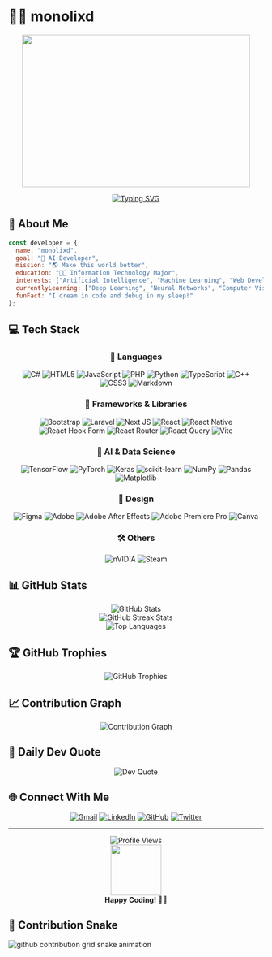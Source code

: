 # 👨‍💻 monolixd

<div align="center">
  <img src="https://media4.giphy.com/media/v1.Y2lkPTc5MGI3NjExMHU4MDI1eDllaGUxOXpkbDIybnljMWh5dnVmM2swcTd2bDRkeTM1byZlcD12MV9pbnRlcm5hbF9naWZfYnlfaWQmY3Q9Zw/ZVik7pBtu9dNS/giphy.gif" width="450" height="300"/>
  
  [![Typing SVG](https://readme-typing-svg.herokuapp.com?font=Fira+Code&pause=1000&color=00F723&center=true&vCenter=true&width=435&lines=AI+Developer+in+the+making;Information+Technology+Student;Building+a+better+world+with+code)](https://git.io/typing-svg)
</div>

## 🌟 About Me

```javascript
const developer = {
  name: "monolixd",
  goal: "🤖 AI Developer",
  mission: "🌎 Make this world better",
  education: "👨‍💻 Information Technology Major",
  interests: ["Artificial Intelligence", "Machine Learning", "Web Development"],
  currentlyLearning: ["Deep Learning", "Neural Networks", "Computer Vision"],
  funFact: "I dream in code and debug in my sleep!"
};
```

## 💻 Tech Stack

<div align="center">

### 💾 Languages
![C#](https://img.shields.io/badge/c%23-%23239120.svg?style=for-the-badge&logo=csharp&logoColor=white) 
![HTML5](https://img.shields.io/badge/html5-%23E34F26.svg?style=for-the-badge&logo=html5&logoColor=white) 
![JavaScript](https://img.shields.io/badge/javascript-%23323330.svg?style=for-the-badge&logo=javascript&logoColor=%23F7DF1E) 
![PHP](https://img.shields.io/badge/php-%23777BB4.svg?style=for-the-badge&logo=php&logoColor=white) 
![Python](https://img.shields.io/badge/python-3670A0?style=for-the-badge&logo=python&logoColor=ffdd54) 
![TypeScript](https://img.shields.io/badge/typescript-%23007ACC.svg?style=for-the-badge&logo=typescript&logoColor=white) 
![C++](https://img.shields.io/badge/c++-%2300599C.svg?style=for-the-badge&logo=c%2B%2B&logoColor=white) 
![CSS3](https://img.shields.io/badge/css3-%231572B6.svg?style=for-the-badge&logo=css3&logoColor=white) 
![Markdown](https://img.shields.io/badge/markdown-%23000000.svg?style=for-the-badge&logo=markdown&logoColor=white)

### 🧩 Frameworks & Libraries
![Bootstrap](https://img.shields.io/badge/bootstrap-%238511FA.svg?style=for-the-badge&logo=bootstrap&logoColor=white) 
![Laravel](https://img.shields.io/badge/laravel-%23FF2D20.svg?style=for-the-badge&logo=laravel&logoColor=white) 
![Next JS](https://img.shields.io/badge/Next-black?style=for-the-badge&logo=next.js&logoColor=white) 
![React](https://img.shields.io/badge/react-%2320232a.svg?style=for-the-badge&logo=react&logoColor=%2361DAFB) 
![React Native](https://img.shields.io/badge/react_native-%2320232a.svg?style=for-the-badge&logo=react&logoColor=%2361DAFB) 
![React Hook Form](https://img.shields.io/badge/React%20Hook%20Form-%23EC5990.svg?style=for-the-badge&logo=reacthookform&logoColor=white) 
![React Router](https://img.shields.io/badge/React_Router-CA4245?style=for-the-badge&logo=react-router&logoColor=white) 
![React Query](https://img.shields.io/badge/-React%20Query-FF4154?style=for-the-badge&logo=react%20query&logoColor=white)
![Vite](https://img.shields.io/badge/vite-%23646CFF.svg?style=for-the-badge&logo=vite&logoColor=white)

### 🧠 AI & Data Science
![TensorFlow](https://img.shields.io/badge/TensorFlow-%23FF6F00.svg?style=for-the-badge&logo=TensorFlow&logoColor=white) 
![PyTorch](https://img.shields.io/badge/PyTorch-%23EE4C2C.svg?style=for-the-badge&logo=PyTorch&logoColor=white) 
![Keras](https://img.shields.io/badge/Keras-%23D00000.svg?style=for-the-badge&logo=Keras&logoColor=white) 
![scikit-learn](https://img.shields.io/badge/scikit--learn-%23F7931E.svg?style=for-the-badge&logo=scikit-learn&logoColor=white) 
![NumPy](https://img.shields.io/badge/numpy-%23013243.svg?style=for-the-badge&logo=numpy&logoColor=white) 
![Pandas](https://img.shields.io/badge/pandas-%23150458.svg?style=for-the-badge&logo=pandas&logoColor=white)
![Matplotlib](https://img.shields.io/badge/Matplotlib-%23ffffff.svg?style=for-the-badge&logo=Matplotlib&logoColor=black)

### 🎨 Design
![Figma](https://img.shields.io/badge/figma-%23F24E1E.svg?style=for-the-badge&logo=figma&logoColor=white) 
![Adobe](https://img.shields.io/badge/adobe-%23FF0000.svg?style=for-the-badge&logo=adobe&logoColor=white) 
![Adobe After Effects](https://img.shields.io/badge/Adobe%20After%20Effects-9999FF.svg?style=for-the-badge&logo=Adobe%20After%20Effects&logoColor=white) 
![Adobe Premiere Pro](https://img.shields.io/badge/Adobe%20Premiere%20Pro-9999FF.svg?style=for-the-badge&logo=Adobe%20Premiere%20Pro&logoColor=white)
![Canva](https://img.shields.io/badge/Canva-%2300C4CC.svg?style=for-the-badge&logo=Canva&logoColor=white)

### 🛠️ Others
![nVIDIA](https://img.shields.io/badge/cuda-000000.svg?style=for-the-badge&logo=nVIDIA&logoColor=green)
![Steam](https://img.shields.io/badge/steam-%23000000.svg?style=for-the-badge&logo=steam&logoColor=white)

</div>

## 📊 GitHub Stats

<div align="center">
  <img src="https://github-readme-stats.vercel.app/api?username=monolixd&theme=radical&hide_border=false&include_all_commits=false&count_private=false" alt="GitHub Stats" />
  <br/>
  <img src="https://github-readme-streak-stats.herokuapp.com/?user=monolixd&theme=radical&hide_border=false" alt="GitHub Streak Stats" />
  <br/>
  <img src="https://github-readme-stats.vercel.app/api/top-langs/?username=monolixd&theme=radical&hide_border=false&include_all_commits=false&count_private=false&layout=compact" alt="Top Languages" />
</div>

## 🏆 GitHub Trophies

<div align="center">
  <img src="https://github-profile-trophy.vercel.app/?username=monolixd&theme=radical&no-frame=true&no-bg=false&margin-w=4" alt="GitHub Trophies" />
</div>

## 📈 Contribution Graph

<div align="center">
  <img src="https://github-readme-activity-graph.vercel.app/graph?username=monolixd&theme=tokyo-night" alt="Contribution Graph" />
</div>

## 💭 Daily Dev Quote

<div align="center">
  <img src="https://quotes-github-readme.vercel.app/api?type=horizontal&theme=radical" alt="Dev Quote" />
</div>

## 🌐 Connect With Me

<div align="center">
  
[![Gmail](https://img.shields.io/badge/Gmail-D14836?style=for-the-badge&logo=gmail&logoColor=white)](mailto:jakkridjantung@gmail.com)
[![LinkedIn](https://img.shields.io/badge/LinkedIn-0077B5?style=for-the-badge&logo=linkedin&logoColor=white)](https://linkedin.com/in/your-linkedin)
[![GitHub](https://img.shields.io/badge/GitHub-100000?style=for-the-badge&logo=github&logoColor=white)](https://github.com/monolixd)
[![Twitter](https://img.shields.io/badge/Twitter-1DA1F2?style=for-the-badge&logo=twitter&logoColor=white)](https://twitter.com/your-twitter)

</div>

---

<div align="center">
  <img src="https://komarev.com/ghpvc/?username=monolixd&style=flat-square&color=blueviolet" alt="Profile Views" />
  <br/>
  <img src="https://media4.giphy.com/media/v1.Y2lkPTc5MGI3NjExdXFrOTR2dm40cGg4aDVjdnR6MzZhaTU4eXhqYmN3em5ubmp3bjMxMSZlcD12MV9pbnRlcm5hbF9naWZfYnlfaWQmY3Q9Zw/9C1nyePnovqlpEYFMD/giphy.gif" width="100" />
  <br/>
  <b>Happy Coding! 👨‍💻</b>
</div>

<!-- Proudly enhanced with ❤️ -->

## 🐍 Contribution Snake

<picture>
  <source
    media="(prefers-color-scheme: dark)"
    srcset="https://raw.githubusercontent.com/[monolixd]/[monolixd]/output/github-contribution-grid-snake-dark.svg"
  />
  <source
    media="(prefers-color-scheme: light)"
    srcset="https://raw.githubusercontent.com/[monolixd]/[monolixd]/output/github-contribution-grid-snake.svg"
  />
  <img
    alt="github contribution grid snake animation"
    src="https://raw.githubusercontent.com/[monolixd]/[monolixd]/output/github-contribution-grid-snake.svg"
  />
</picture>
